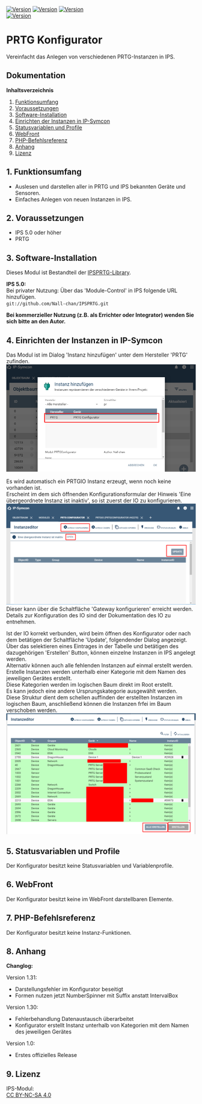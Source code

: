 [![Version](https://img.shields.io/badge/Symcon-PHPModul-red.svg)](https://www.symcon.de/service/dokumentation/entwicklerbereich/sdk-tools/sdk-php/)
[![Version](https://img.shields.io/badge/Modul%20Version-1.31-blue.svg)]()
[![Version](https://img.shields.io/badge/License-CC%20BY--NC--SA%204.0-green.svg)](https://creativecommons.org/licenses/by-nc-sa/4.0/)  
[![Version](https://img.shields.io/badge/Symcon%20Version-5.0%20%3E-green.svg)](https://www.symcon.de/forum/threads/37412-IP-Symcon-5-0-%28Testing%29)

# PRTG Konfigurator  
Vereinfacht das Anlegen von verschiedenen PRTG-Instanzen in IPS.  

## Dokumentation

**Inhaltsverzeichnis**

1. [Funktionsumfang](#1-funktionsumfang)  
2. [Voraussetzungen](#2-voraussetzungen)  
3. [Software-Installation](#3-software-installation) 
4. [Einrichten der Instanzen in IP-Symcon](#4-einrichten-der-instanzen-in-ip-symcon)
5. [Statusvariablen und Profile](#5-statusvariablen-und-profile)
6. [WebFront](#6-webfront)
7. [PHP-Befehlsreferenz](#7-php-befehlsreferenz) 
8. [Anhang](#8-anhang)  
9. [Lizenz](#9-lizenz)

## 1. Funktionsumfang

 - Auslesen und darstellen aller in PRTG und IPS bekannten Geräte und Sensoren.  
 - Einfaches Anlegen von neuen Instanzen in IPS.  

## 2. Voraussetzungen

 - IPS 5.0 oder höher  
 - PRTG  

## 3. Software-Installation

 Dieses Modul ist Bestandteil der [IPSPRTG-Library](../).  

**IPS 5.0:**  
   Bei privater Nutzung: Über das 'Module-Control' in IPS folgende URL hinzufügen.  
    `git://github.com/Nall-chan/IPSPRTG.git`  

   **Bei kommerzieller Nutzung (z.B. als Errichter oder Integrator) wenden Sie sich bitte an den Autor.**  

## 4. Einrichten der Instanzen in IP-Symcon

Das Modul ist im Dialog 'Instanz hinzufügen' unter dem Hersteller 'PRTG' zufinden.  
![Instanz hinzufügen](imgs/add.png)  

Es wird automatisch ein PRTGIO Instanz erzeugt, wenn noch keine vorhanden ist.  
Erscheint im dem sich öffnenden Konfigurationsformular der Hinweis 'Eine übergeordnete Instanz ist inaktiv', so ist zuerst der IO zu konfigurieren.  
![Konfigurator](imgs/conf1.png)  
Dieser kann über die Schaltfläche 'Gateway konfigurieren' erreicht werden.  
Details zur Konfiguration des IO sind der Dokumentation des IO zu entnehmen.

Ist der IO korrekt verbunden, wird beim öffnen des Konfigurator oder nach dem betätigen der Schaltfläche 'Update', folgendender Dialog angezeigt.  
Über das selektieren eines Eintrages in der Tabelle und betätigen des dazugehörigen 'Erstellen' Button,  können einzelne Instanzen in IPS angelegt werden.  
Alternativ können auch alle fehlenden Instanzen auf einmal erstellt werden.  
Erstelle Instanzen werden unterhalb einer Kategorie mit dem Namen des jeweiligen Gerätes erstellt.  
Diese Kategorien werden im logischen Baum direkt im Root erstellt.  
Es kann jedoch eine andere Ursprungskategorie ausgewählt werden.  
Diese Struktur dient dem schellen auffinden der erstellten Instanzen im logischen Baum, anschließend können die Instanzen frfei im Baum verschoben werden.  
![Konfigurator](imgs/conf2.png)  


## 5. Statusvariablen und Profile

Der Konfigurator besitzt keine Statusvariablen und Variablenprofile.  

## 6. WebFront

Der Konfigurator besitzt keine im WebFront darstellbaren Elemente.  

## 7. PHP-Befehlsreferenz

Der Konfigurator besitzt keine Instanz-Funktionen.  

## 8. Anhang

**Changlog:**  

Version 1.31:
 - Darstellungsfehler im Konfigurator beseitigt  
 - Formen nutzen jetzt NumberSpinner mit Suffix anstatt IntervalBox  

Version 1.30:  
 - Fehlerbehandlung Datenaustausch überarbeitet  
 - Konfigurator erstellt Instanz unterhalb von Kategorien mit dem Namen des jeweiligen Gerätes  

Version 1.0:  
 - Erstes offizielles Release  

## 9. Lizenz

  IPS-Modul:  
  [CC BY-NC-SA 4.0](https://creativecommons.org/licenses/by-nc-sa/4.0/)  
